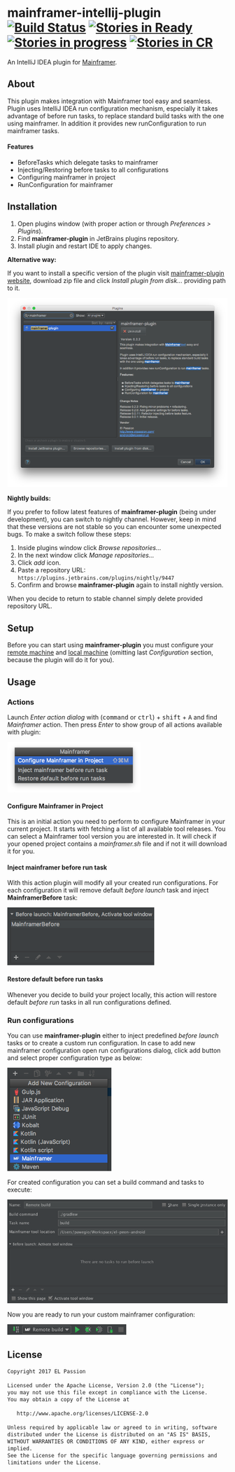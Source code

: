 # mainframer-intellij-plugin [![Build Status](https://travis-ci.org/elpassion/mainframer-intellij-plugin.svg?branch=master)](https://travis-ci.org/elpassion/mainframer-intellij-plugin) [![Stories in Ready](https://badge.waffle.io/elpassion/mainframer-intelij-plugin.svg?label=ready&title=Ready)](http://waffle.io/elpassion/mainframer-intelij-plugin) [![Stories in progress](https://badge.waffle.io/elpassion/mainframer-intelij-plugin.svg?label=in%20progress&title=In%20Progress)](http://waffle.io/elpassion/mainframer-intelij-plugin) [![Stories in CR](https://badge.waffle.io/elpassion/mainframer-intelij-plugin.svg?label=cr&title=CR)](http://waffle.io/elpassion/mainframer-intelij-plugin)
An IntelliJ IDEA plugin for [Mainframer](https://github.com/gojuno/mainframer).

About
-----

This plugin makes integration with Mainframer tool easy and seamless. Plugin uses IntelliJ IDEA run configuration mechanism, especially it takes advantage of before run tasks, to replace standard build tasks with the one using mainframer. In addition it provides new runConfiguration to run mainframer tasks.

#### Features
* BeforeTasks which delegate tasks to mainframer
* Injecting/Restoring before tasks to all configurations
* Configuring mainframer in project
* RunConfiguration for mainframer

Installation
------------

1. Open plugins window (with proper action or through *Preferences > Plugins*).
2. Find **mainframer-plugin** in JetBrains plugins repository.
3. Install plugin and restart IDE to apply changes.

**Alternative way:**

If you want to install a specific version of the plugin visit [mainframer-plugin website](https://plugins.jetbrains.com/idea/plugin/9447-mainframer-plugin), download zip file and click *Install plugin from disk...* providing path to it.

![](readme/plugins.png)

**Nightly builds:**

If you prefer to follow latest features of **mainframer-plugin** (being under development), you can switch to nightly channel. However, keep in mind that these versions are not stable so you can encounter some unexpected bugs. To make a switch follow these steps: 

1. Inside plugins window click *Browse repositories...*
2. In the next window click *Manage repositories...*
3. Click *add* icon.
4. Paste a repository URL: `https://plugins.jetbrains.com/plugins/nightly/9447`
5. Confirm and browse **mainframer-plugin** again to install nightly version.

When you decide to return to stable channel simply delete provided repository URL.

Setup
-----

Before you can start using **mainframer-plugin** you must configure your [remote machine](https://github.com/gojuno/mainframer/blob/development/docs/SETUP_REMOTE.md) and [local machine](https://github.com/gojuno/mainframer/blob/development/docs/SETUP_LOCAL.md) (omitting last *Configuration* section, because the plugin will do it for you).

Usage
-----

### Actions

Launch *Enter action dialog* with (<kbd>command</kbd> or <kbd>ctrl</kbd>) + <kbd>shift</kbd> + <kbd>A</kbd> and find *Mainframer* action. Then press *Enter* to show group of all actions available with plugin:

![](readme/tasks.png)

#### Configure Mainframer in Project

This is an initial action you need to perform to configure Mainframer in your current project. It starts with fetching a list of all available tool releases. You can select a Mainframer tool version you are interested in. It will check if your opened project contains a *mainframer.sh* file and if not it will download it for you.

#### Inject mainframer before run task

With this action plugin will modify all your created run configurations. For each configuration it will remove default *before launch* task and inject **MainframerBefore** task:

![](readme/injecting.png)

#### Restore default before run tasks

Whenever you decide to build your project locally, this action will restore default *before run* tasks in all run configurations defined.

### Run configurations

You can use **mainframer-plugin** either to inject predefined *before launch* tasks or to create a custom run configuration. In case to add new mainframer configuration open run configurations dialog, click add button and select proper configuration type as below:

![](readme/add_new_configuration.png)

For created configuration you can set a build command and tasks to execute:

![](readme/run_configurations.png)

Now you are ready to run your custom mainframer configuration:

![](readme/run_mainframer_configuration.png)

License
-------

    Copyright 2017 EL Passion

    Licensed under the Apache License, Version 2.0 (the "License");
    you may not use this file except in compliance with the License.
    You may obtain a copy of the License at

       http://www.apache.org/licenses/LICENSE-2.0

    Unless required by applicable law or agreed to in writing, software
    distributed under the License is distributed on an "AS IS" BASIS,
    WITHOUT WARRANTIES OR CONDITIONS OF ANY KIND, either express or implied.
    See the License for the specific language governing permissions and
    limitations under the License.